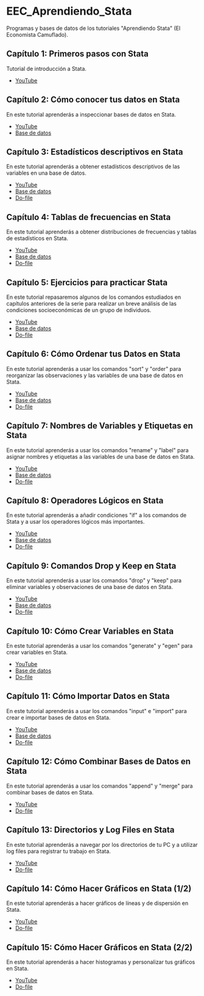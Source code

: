 # EEC_Aprendiendo_Stata
 Programas y bases de datos de los tutoriales "Aprendiendo Stata" (El Economista Camuflado).

## Capítulo 1: Primeros pasos con Stata
Tutorial de introducción a Stata.
- [YouTube](https://www.youtube.com/watch?v=9SoBYGcbocU)

## Capítulo 2: Cómo conocer tus datos en Stata
En este tutorial aprenderás a inspeccionar bases de datos en Stata.
- [YouTube](https://www.youtube.com/watch?v=KaH50JQl1jQ&t=1732s)
- [Base de datos](https://github.com/manuelmontesinos/EEC_Aprendiendo_Stata/blob/main/data1.dta)

## Capítulo 3: Estadísticos descriptivos en Stata
En este tutorial aprenderás a obtener estadísticos descriptivos de las variables en una base de datos.
- [YouTube](https://www.youtube.com/watch?v=eIHLHHd-3do)
- [Base de datos](https://github.com/manuelmontesinos/EEC_Aprendiendo_Stata/blob/main/data1.dta)
- [Do-file](https://github.com/manuelmontesinos/EEC_Aprendiendo_Stata/blob/main/dofile_c3.do)

## Capítulo 4: Tablas de frecuencias en Stata
En este tutorial aprenderás a obtener distribuciones de frecuencias y tablas de estadísticos en Stata.
- [YouTube](https://www.youtube.com/watch?v=UWWU0G3qd1I&t=459s)
- [Base de datos](https://github.com/manuelmontesinos/EEC_Aprendiendo_Stata/blob/main/data1.dta)
- [Do-file](https://github.com/manuelmontesinos/EEC_Aprendiendo_Stata/blob/main/dofile_c4.do)

## Capítulo 5: Ejercicios para practicar Stata
En este tutorial repasaremos algunos de los comandos estudiados en capítulos anteriores de la serie para realizar un breve análisis de las condiciones socioeconómicas de un grupo de individuos.
- [YouTube](https://www.youtube.com/watch?v=xcFJZVqTK1Y&t=12s)
- [Base de datos](https://github.com/manuelmontesinos/EEC_Aprendiendo_Stata/blob/main/data1.dta)
- [Do-file](https://github.com/manuelmontesinos/EEC_Aprendiendo_Stata/blob/main/dofile_c5.do)

## Capítulo 6: Cómo Ordenar tus Datos en Stata
En este tutorial aprenderás a usar los comandos "sort" y "order" para reorganizar las observaciones y las variables de una base de datos en Stata.
- [YouTube](https://youtu.be/o_q9Oas-RJg)
- [Base de datos](https://github.com/manuelmontesinos/EEC_Aprendiendo_Stata/blob/main/data1.dta)
- [Do-file](https://github.com/manuelmontesinos/EEC_Aprendiendo_Stata/blob/main/dofile_c6.do)

## Capítulo 7: Nombres de Variables y Etiquetas en Stata
En este tutorial aprenderás a usar los comandos "rename" y "label" para asignar nombres y etiquetas a las variables de una base de datos en Stata.
- [YouTube](https://youtu.be/zKbyySLmAYI)
- [Base de datos](https://github.com/manuelmontesinos/EEC_Aprendiendo_Stata/blob/main/data1.dta)
- [Do-file](https://github.com/manuelmontesinos/EEC_Aprendiendo_Stata/blob/main/dofile_c7.do)

## Capítulo 8: Operadores Lógicos en Stata
En este tutorial aprenderás a añadir condiciones "if" a los comandos de Stata y a usar los operadores lógicos más importantes.
- [YouTube](https://youtu.be/2bKWrJWEmNY)
- [Base de datos](https://github.com/manuelmontesinos/EEC_Aprendiendo_Stata/blob/main/data1.dta)
- [Do-file](https://github.com/manuelmontesinos/EEC_Aprendiendo_Stata/blob/main/dofile_c8.do)

## Capítulo 9: Comandos Drop y Keep en Stata
En este tutorial aprenderás a usar los comandos "drop" y "keep" para eliminar variables y observaciones de una base de datos en Stata.
- [YouTube](https://youtu.be/1O_dKi2qmb8)
- [Base de datos](https://github.com/manuelmontesinos/EEC_Aprendiendo_Stata/blob/main/data1.dta)
- [Do-file](https://github.com/manuelmontesinos/EEC_Aprendiendo_Stata/blob/main/dofile_c9.do)

## Capítulo 10: Cómo Crear Variables en Stata
En este tutorial aprenderás a usar los comandos "generate" y "egen" para crear variables en Stata.
- [YouTube](https://youtu.be/FdDUMq3skYI)
- [Base de datos](https://github.com/manuelmontesinos/EEC_Aprendiendo_Stata/blob/main/data1.dta)
- [Do-file](https://github.com/manuelmontesinos/EEC_Aprendiendo_Stata/blob/main/dofile_c10.do)

## Capítulo 11: Cómo Importar Datos en Stata
En este tutorial aprenderás a usar los comandos "input" e "import" para crear e importar bases de datos en Stata.
- [YouTube](https://youtu.be/DcDuqMXSVyw)
- [Base de datos](https://github.com/manuelmontesinos/EEC_Aprendiendo_Stata/blob/main/data1.dta)
- [Do-file](https://github.com/manuelmontesinos/EEC_Aprendiendo_Stata/blob/main/dofile_c11.do)

## Capítulo 12: Cómo Combinar Bases de Datos en Stata
En este tutorial aprenderás a usar los comandos "append" y "merge" para combinar bases de datos en Stata.
- [YouTube](https://youtu.be/iGmQwJY9Wgc?si=jK5kkS58Fgdx5yUl)
- [Do-file](https://github.com/manuelmontesinos/EEC_Aprendiendo_Stata/blob/main/dofile_c12.do)

## Capítulo 13: Directorios y Log Files en Stata
En este tutorial aprenderás a navegar por los directorios de tu PC y a utilizar log files para registrar tu trabajo en Stata.
- [YouTube](https://youtu.be/J06qnc9WKMw?si=PgsNtwOhGsb3Ja_n)
- [Do-file](https://github.com/manuelmontesinos/EEC_Aprendiendo_Stata/blob/main/dofile_c13.do)

## Capítulo 14: Cómo Hacer Gráficos en Stata (1/2)
En este tutorial aprenderás a hacer gráficos de líneas y de dispersión en Stata.
- [YouTube](https://youtu.be/ZfpCYYp3L2Q?si=3j6w4RZQnqc92672)
- [Do-file](https://github.com/manuelmontesinos/EEC_Aprendiendo_Stata/blob/main/dofile_c14.do)

## Capítulo 15: Cómo Hacer Gráficos en Stata (2/2)
En este tutorial aprenderás a hacer histogramas y personalizar tus gráficos en Stata.
- [YouTube](https://youtu.be/mFzvhksswjU?si=K0ZQDWL0ADonDou4)
- [Do-file](https://github.com/manuelmontesinos/EEC_Aprendiendo_Stata/blob/main/dofile_c15.do)